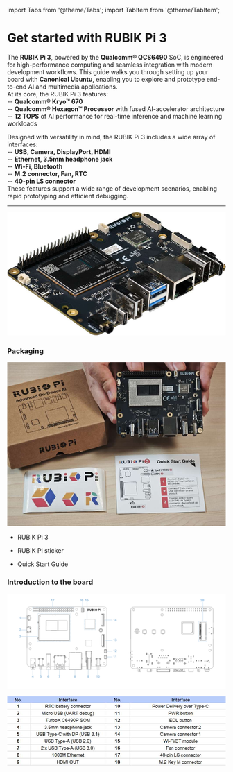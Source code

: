 import Tabs from '@theme/Tabs';
import TabItem from '@theme/TabItem';

# Get started with RUBIK Pi 3  

The **RUBIK Pi 3**, powered by the **Qualcomm® QCS6490** SoC, is engineered for high-performance computing and seamless integration with modern development workflows. This guide walks you through setting up your board with **Canonical Ubuntu**, enabling you to explore and prototype end-to-end AI and multimedia applications.  
At its core, the RUBIK Pi 3 features:  
-- **Qualcomm® Kryo™ 670**  
-- **Qualcomm® Hexagon™ Processor** with fused AI-accelerator architecture  
-- **12 TOPS** of AI performance for real-time inference and machine learning workloads

Designed with versatility in mind, the RUBIK Pi 3 includes a wide array of interfaces:  
-- **USB, Camera, DisplayPort, HDMI**  
-- **Ethernet, 3.5mm headphone jack**  
-- **Wi-Fi, Bluetooth**  
-- **M.2 connector, Fan, RTC**  
-- **40-pin LS connector**  
These features support a wide range of development scenarios, enabling rapid prototyping and efficient debugging.      


-----------
![](../images/image.jpg)

### Packaging

![](../images/image-1.jpg)

* RUBIK Pi 3

* RUBIK Pi sticker

* Quick Start Guide

<a id="intro"></a>
### Introduction to the board

![](../images/data-3.svg)

![](../images/image-2.jpg)
